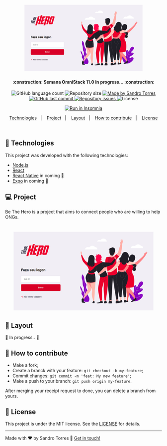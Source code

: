 <h1 align="center">
    <img alt="BeTheHero" title="#BeTheHero" src="https://github.com/sjtorres/Omnistack-11/blob/master/frontend/public/login-page.png" width="380px" />
</h1>

<h4 align="center"> 
	:construction: Semana OmniStack 11.0 In progress... :construction:
</h4>
<p align="center">
  <img alt="GitHub language count" src="https://img.shields.io/github/languages/count/DanielObara/SemanaOmnistack11?color=%2304D361">

  <img alt="Repository size" src="https://img.shields.io/github/repo-size/DanielObara/SemanaOmnistack11">
	
  <a href="https://www.sandrotorres.com.br">
    <img alt="Made by Sandro Torres" src="https://img.shields.io/badge/made%20by-DanielObara-%2304D361">
  </a>

  <a href="https://github.com/DanielObara/SemanaOmnistack11/commits/master">
    <img alt="GitHub last commit" src="https://img.shields.io/github/last-commit/DanielObara/SemanaOmnistack11">
  </a>

  <a href="https://github.com/DanielObara/SemanaOmnistack11/issues">
    <img alt="Repository issues" src="https://img.shields.io/github/issues/DanielObara/SemanaOmnistack11">
  </a>

  <img alt="License" src="https://img.shields.io/badge/license-MIT-brightgreen">
</p>
<p align="center">
  <a href="https://insomnia.rest/run/?label=SemanaOmnistack11&uri=https%3A%2F%2Fraw.githubusercontent.com%2FDanielObara%2FSemanaOmnistack11%2Fmaster%2FInsomnia_2020-03-24.json" target="_blank"><img src="https://insomnia.rest/images/run.svg" alt="Run in Insomnia"></a>
</p>
<p align="center">
  <a href="#rocket-Technologies">Technologies</a>&nbsp;&nbsp;&nbsp;|&nbsp;&nbsp;&nbsp;
  <a href="#-project">Project</a>&nbsp;&nbsp;&nbsp;|&nbsp;&nbsp;&nbsp;
  <a href="#-layout">Layout</a>&nbsp;&nbsp;&nbsp;|&nbsp;&nbsp;&nbsp;
  <a href="#-how-to-contribute">How to contribute</a>&nbsp;&nbsp;&nbsp;|&nbsp;&nbsp;&nbsp;
  <a href="#memo-license">License</a>
</p>

<br>


## :rocket: Technologies

This project was developed with the following technologies:

- [Node.js](https://nodejs.org/en/) 
- [React](https://reactjs.org)
- [React Native](https://facebook.github.io/react-native/) in coming :construction:
- [Expo](https://expo.io/) in coming :construction:

## 💻 Project

Be The Hero is a project that aims to connect people who are willing to help ONGs.

<h1 align="center">
    <img alt="Login-Page" title="Login-Page" src="https://github.com/sjtorres/Omnistack-11/blob/master/frontend/public/login-page.png" width="450px" />
</h1>

## 🔖 Layout

:construction: In progress.. :construction:

## 🤔 How to contribute

- Make a fork;
- Create a branck with your feature: `git checkout -b my-feature`;
- Commit changes: `git commit -m 'feat: My new feature'`;
- Make a push to your branch: `git push origin my-feature`.

After merging your receipt request to done, you can delete a branch from yours.

## :memo: License

This project is under the MIT license. See the [LICENSE](LICENSE.md) for details.

---

Made with ♥ by Sandro Torres :wave: [Get in touch!](https://www.sandrotorres.com.br)
